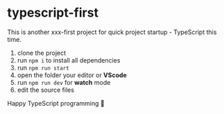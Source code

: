 # typescript-first

This is another xxx-first project for quick project startup - TypeScript this time.

1. clone the project
2. run `npm i` to install all dependencies
3. run `npm run start`
4. open the folder your editor or **VScode**
5. run `npm run dev` for **watch** mode
6. edit the source files

Happy TypeScript programming 🙂
